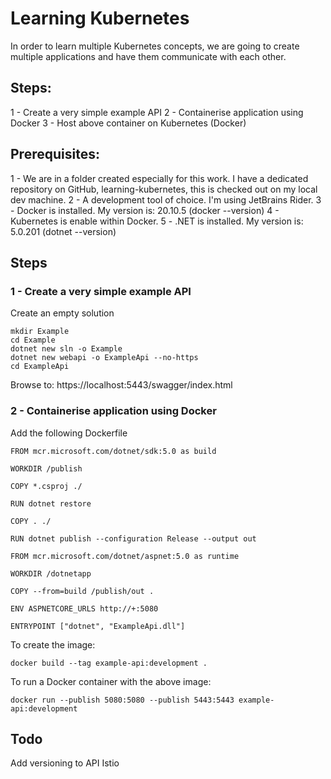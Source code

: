 # Learning Kubernetes

In order to learn multiple Kubernetes concepts, we are going to create multiple applications and have them communicate with each other.

## Steps:

1 - Create a very simple example API
2 - Containerise application using Docker
3 - Host above container on Kubernetes (Docker)

## Prerequisites:

1 - We are in a folder created especially for this work. I have a dedicated repository on GitHub, learning-kubernetes, this is checked out on my local dev machine.
2 - A development tool of choice. I'm using JetBrains Rider.
3 - Docker is installed. My version is: 20.10.5 (docker --version)
4 - Kubernetes is enable within Docker.
5 - .NET is installed. My version is: 5.0.201 (dotnet --version)

## Steps



### 1 - Create a very simple example API

Create an empty solution

```
mkdir Example
cd Example
dotnet new sln -o Example
dotnet new webapi -o ExampleApi --no-https
cd ExampleApi

```

Browse to: https://localhost:5443/swagger/index.html

### 2 - Containerise application using Docker

Add the following Dockerfile

```
FROM mcr.microsoft.com/dotnet/sdk:5.0 as build

WORKDIR /publish 

COPY *.csproj ./ 

RUN dotnet restore 

COPY . ./ 

RUN dotnet publish --configuration Release --output out 

FROM mcr.microsoft.com/dotnet/aspnet:5.0 as runtime

WORKDIR /dotnetapp

COPY --from=build /publish/out .

ENV ASPNETCORE_URLS http://+:5080

ENTRYPOINT ["dotnet", "ExampleApi.dll"]
```

To create the image:

````
docker build --tag example-api:development .
````

To run a Docker container with the above image:

```
docker run --publish 5080:5080 --publish 5443:5443 example-api:development
```

## Todo

Add versioning to API
Istio
